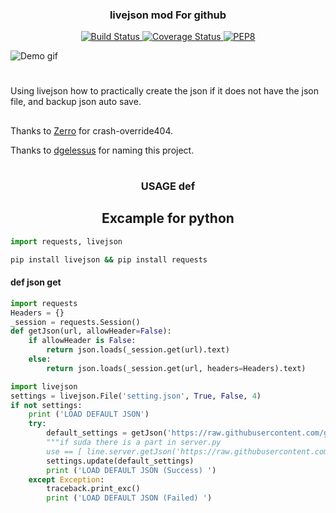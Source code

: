 <h3 align="center">livejson mod For github</h3>
<p align="center">
    <a href="https://travis-ci.org/controversial/livejson" align="center">
        <img alt="Build Status" src="https://travis-ci.org/controversial/livejson.svg?branch=master">
    </a>
    <a href="https://coveralls.io/github/controversial/livejson?branch=master" align="center">
        <img alt="Coverage Status" src="https://coveralls.io/repos/github/controversial/livejson/badge.svg?branch=master">
    </a>
    <a href="https://www.python.org/dev/peps/pep-0008/" align="center">
        <img alt="PEP8" src="https://img.shields.io/badge/PEP8-compliant-brightgreen.svg">
    </a>
</p>

![Demo gif](https://media3.giphy.com/media/3o6Zt481isNVuQI1l6/giphy.gif)
#
Using livejson how to practically create the json if it does not have the json file,
and backup json auto save.
##
Thanks to [Zerro](https://github.com/crash-override404) for crash-override404.

Thanks to [dgelessus](https://github.com/dgelessus) for naming this project.
##
#
<h3 align="center">USAGE def</h3>
<h2 align="center">Excample for python</h2>

```python
import requests, livejson
```
```bash
pip install livejson && pip install requests
```
#### def json get
``````python
import requests
Headers = {}
_session = requests.Session()
def getJson(url, allowHeader=False):
    if allowHeader is False:
        return json.loads(_session.get(url).text)
    else:
        return json.loads(_session.get(url, headers=Headers).text)
``````
```python
import livejson
settings = livejson.File('setting.json', True, False, 4)
if not settings:
    print ('LOAD DEFAULT JSON')
    try:
        default_settings = getJson('https://raw.githubusercontent.com/geo3huruf/Setjson/main/setting.json')
        """if suda there is a part in server.py
        use == [ line.server.getJson('https://raw.githubusercontent.com/geo3huruf/Setjson/main/setting.json') ]"""
        settings.update(default_settings)
        print ('LOAD DEFAULT JSON (Success) ')
    except Exception:
        traceback.print_exc()
        print ('LOAD DEFAULT JSON (Failed) ')
```
